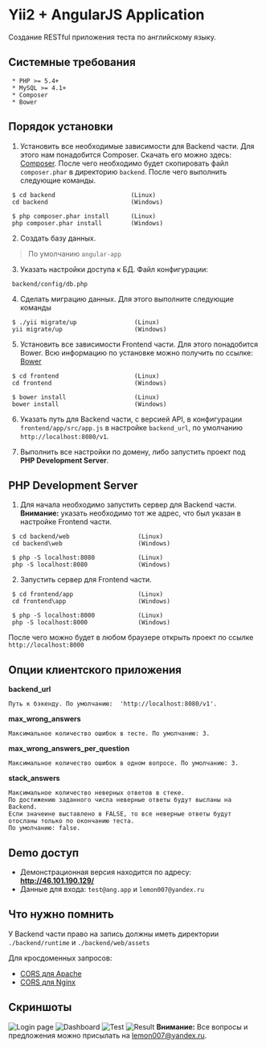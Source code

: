 Yii2 + AngularJS Application
============================
Создание RESTful приложения теста по английскому языку.

Cистемные требования
--------------------
~~~
 * PHP >= 5.4+
 * MySQL >= 4.1+
 * Composer
 * Bower
~~~

Порядок установки
-----------------
1. Установить все необходимые зависимости для Backend части. Для этого нам понадобится Composer. Скачать его можно здесь: [Composer](https://getcomposer.org/ "Сomposer"). После чего необходимо будет скопировать файл `composer.phar` в директорию `backend`. После чего выполнить следующие команды.
~~~
 $ cd backend                     (Linux)
 cd backend                       (Windows)

 $ php composer.phar install      (Linux)
 php composer.phar install        (Windows)
~~~

2. Создать базу данных. 
> По умолчанию `angular-app`

3. Указать настройки доступа к БД. Файл конфигурации:
~~~
 backend/config/db.php
~~~

4. Сделать миграцию данных. Для этого выполните следующие команды
~~~
 $ ./yii migrate/up                (Linux)    
 yii migrate/up                    (Windows)
~~~

5. Установить все зависимости Frontend части. Для этого понадобится Bower. Всю информацию по установке можно получить по ссылке: [Bower](http://bower.io/#install-bower)
~~~
 $ cd frontend                     (Linux)
 cd frontend                       (Windows)

 $ bower install                   (Linux)
 bower install                     (Windows)
~~~

6. Указать путь для Backend части, с версией API, в конфигурации `frontend/app/src/app.js` в настройке `backend_url`, по умолчанию `http://localhost:8080/v1`.

7. Выполнить все настройки по домену, либо запустить проект под **PHP Development Server**.

PHP Development Server
-----------------
1. Для начала необходимо запустить сервер для Backend части. **Внимание:** указать необходимо тот же адрес, что был указан в настройке Frontend части.
~~~
 $ cd backend/web                   (Linux)
 cd backend\web                     (Windows)

 $ php -S localhost:8080            (Linux)
 php -S localhost:8080              (Windows)
~~~

2. Запустить сервер для Frontend части.
~~~
 $ cd frontend/app                  (Linux)
 cd frontend\app                    (Windows)

 $ php -S localhost:8000            (Linux)
 php -S localhost:8000              (Windows)
~~~

После чего можно будет в любом браузере открыть проект по ссылке `http://localhost:8000`

Опции клиентского приложения
----------------

**backend_url** 
~~~
Путь к бэкенду. По умолчанию:  'http://localhost:8080/v1'.
~~~

**max_wrong_answers**
~~~
Максимальное количество ошибок в тесте. По умолчанию: 3.
~~~

**max_wrong_answers_per_question**
~~~
Максимальное количество ошибок в одном вопросе. По умолчанию: 3.
~~~

**stack_answers**
~~~
Максимальное количество неверных ответов в стеке. 
По достижению заданного числа неверные ответы будут высланы на Backend. 
Если значеине выставлено в FALSE, то все неверные ответы будут отосланы только по окончанию теста. 
По умолчанию: false.
~~~

Demo доступ
-----------
+ Демонстрационная версия находится по адресу: **http://46.101.190.129/**
+ Данные для входа: `test@ang.app` и `lemon007@yandex.ru`

Что нужно помнить
-----------------
У Backend части право на запись должны иметь директории `./backend/runtime` и `./backend/web/assets`

Для кросдоменных запросов:
* [CORS для Apache](http://enable-cors.org/server_apache.html)
* [CORS для Nginx](http://enable-cors.org/server_nginx.html)

Cкриншоты
-----------------
![Login page](http://dl1.joxi.net/drive/0010/2551/719351/150511/d2989872aa.png)
![Dashboard](http://dl1.joxi.net/drive/0010/2551/719351/150511/cea1391ab2.png)
![Test](http://dl1.joxi.net/drive/0010/2551/719351/150511/4ebbd3dbbb.png)
![Result](http://dl2.joxi.net/drive/0010/2551/719351/150511/ebc1e99de3.png)
**Внимание:** Все вопросы и предложения можно присылать на lemon007@yandex.ru.
